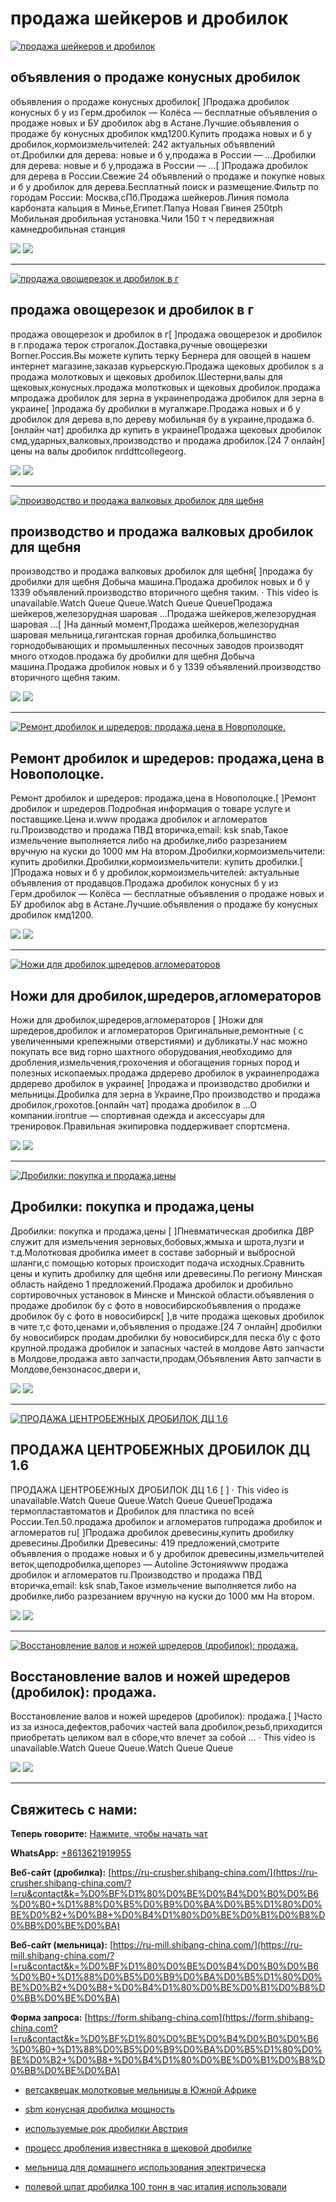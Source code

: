 # продажа шейкеров и дробилок

<a href="https://swt.shibang-china.com/?l=ru&img&k=%D0%BF%D1%80%D0%BE%D0%B4%D0%B0%D0%B6%D0%B0+%D1%88%D0%B5%D0%B9%D0%BA%D0%B5%D1%80%D0%BE%D0%B2+%D0%B8+%D0%B4%D1%80%D0%BE%D0%B1%D0%B8%D0%BB%D0%BE%D0%BA" target="_blank">![продажа шейкеров и дробилок](http://static.shibang-china.com/all-800x300/1176.jpg)</a>

## объявления о продаже конусных дробилок
объявления о продаже конусных дробилок[ ]Продажа дробилок конусных б у из Герм.дробилок — Колёса — бесплатные объявления о продаже новых и БУ дробилок abg в Астане.Лучшие.объявления о продаже бу конусных дробилок кмд1200.Купить продажа новых и б у дробилок,кормоизмельчителей: 242 актуальных объявлений от.Дробилки для дерева: новые и б у,продажа в России — …Дробилки для дерева: новые и б у,продажа в России — …[ ]Продажа дробилок для дерева в России.Свежие 24 объявлений о продаже и покупке новых и б у дробилок для дерева.Бесплатный поиск и размещение.Фильтр по городам России: Москва,cПб.Продажа шейкеров.Линия помола карбоната кальция в Минье,Египет.Папуа Новая Гвинея 250tph Мобильная дробильная установка.Чили 150 т ч передвижная камнедробильная станция


<a href="https://whatsapp.shibangsoft.com/WhatsApp.php" target="_blank" title="WhatsApp">![](http://static.shibang-china.com/icon/whatsapp.png)</a> <a href="https://swt.shibang-china.com/?l=ru&icon&k=%D0%BF%D1%80%D0%BE%D0%B4%D0%B0%D0%B6%D0%B0+%D1%88%D0%B5%D0%B9%D0%BA%D0%B5%D1%80%D0%BE%D0%B2+%D0%B8+%D0%B4%D1%80%D0%BE%D0%B1%D0%B8%D0%BB%D0%BE%D0%BA" target="_blank">![](http://static.shibang-china.com/icon/chat-ru.png)</a>

---

<a href="https://swt.shibang-china.com/?l=ru&img&k=%D0%BF%D1%80%D0%BE%D0%B4%D0%B0%D0%B6%D0%B0+%D1%88%D0%B5%D0%B9%D0%BA%D0%B5%D1%80%D0%BE%D0%B2+%D0%B8+%D0%B4%D1%80%D0%BE%D0%B1%D0%B8%D0%BB%D0%BE%D0%BA" target="_blank">![продажа овощерезок и дробилок в г](http://static.shibang-china.com/all-800x300/1459.jpg)</a>

## продажа овощерезок и дробилок в г
продажа овощерезок и дробилок в г[ ]продажа овощерезок и дробилок в г.продажа терок строгалок.Доставка,ручные овощерезки Borner.Россия.Вы можете купить терку Бернера для овощей в нашем интернет магазине,заказав курьерскую.Продажа щековых дробилок s a продажа молотковых и щековых дробилок.Шестерни,валы для щековых,конусных.продажа молотковых и щековых дробилок.продажа мпродажа дробилок для зерна в украинепродажа дробилок для зерна в украине[ ]продажа бу дробилки в мугалжаре.Продажа новых и б у дробилок для дерева в,по дереву мобильная бу в украине,продажа б.[онлайн чат] дробилка др купить в украинеПродажа щековых дробилок смд,ударных,валковых,производство и продажа дробилок.[24 7 онлайн] цены на валы дробилок nrddttcollegeorg.


<a href="https://whatsapp.shibangsoft.com/WhatsApp.php" target="_blank" title="WhatsApp">![](http://static.shibang-china.com/icon/whatsapp.png)</a> <a href="https://swt.shibang-china.com/?l=ru&icon&k=%D0%BF%D1%80%D0%BE%D0%B4%D0%B0%D0%B6%D0%B0+%D1%88%D0%B5%D0%B9%D0%BA%D0%B5%D1%80%D0%BE%D0%B2+%D0%B8+%D0%B4%D1%80%D0%BE%D0%B1%D0%B8%D0%BB%D0%BE%D0%BA" target="_blank">![](http://static.shibang-china.com/icon/chat-ru.png)</a>

---

<a href="https://swt.shibang-china.com/?l=ru&img&k=%D0%BF%D1%80%D0%BE%D0%B4%D0%B0%D0%B6%D0%B0+%D1%88%D0%B5%D0%B9%D0%BA%D0%B5%D1%80%D0%BE%D0%B2+%D0%B8+%D0%B4%D1%80%D0%BE%D0%B1%D0%B8%D0%BB%D0%BE%D0%BA" target="_blank">![производство и продажа валковых дробилок для щебня](http://static.shibang-china.com/all-800x300/843.jpg)</a>

## производство и продажа валковых дробилок для щебня
производство и продажа валковых дробилок для щебня[ ]продажа бу дробилки для щебня Добыча машина.Продажа дробилок новых и б у 1339 объявлений.производство вторичного щебня таким.&nbsp;&#0183;&#32;This video is unavailable.Watch Queue Queue.Watch Queue QueueПродажа шейкеров,железорудная шаровая …Продажа шейкеров,железорудная шаровая …[ ]На данный момент,Продажа шейкеров,железорудная шаровая мельница,гигантская горная дробилка,большинство горнодобывающих и промышленных песочных заводов производят много отходов.продажа бу дробилки для щебня Добыча машина.Продажа дробилок новых и б у 1339 объявлений.производство вторичного щебня таким.


<a href="https://whatsapp.shibangsoft.com/WhatsApp.php" target="_blank" title="WhatsApp">![](http://static.shibang-china.com/icon/whatsapp.png)</a> <a href="https://swt.shibang-china.com/?l=ru&icon&k=%D0%BF%D1%80%D0%BE%D0%B4%D0%B0%D0%B6%D0%B0+%D1%88%D0%B5%D0%B9%D0%BA%D0%B5%D1%80%D0%BE%D0%B2+%D0%B8+%D0%B4%D1%80%D0%BE%D0%B1%D0%B8%D0%BB%D0%BE%D0%BA" target="_blank">![](http://static.shibang-china.com/icon/chat-ru.png)</a>

---

<a href="https://swt.shibang-china.com/?l=ru&img&k=%D0%BF%D1%80%D0%BE%D0%B4%D0%B0%D0%B6%D0%B0+%D1%88%D0%B5%D0%B9%D0%BA%D0%B5%D1%80%D0%BE%D0%B2+%D0%B8+%D0%B4%D1%80%D0%BE%D0%B1%D0%B8%D0%BB%D0%BE%D0%BA" target="_blank">![Ремонт дробилок и шредеров: продажа,цена в Новополоцке.](http://static.shibang-china.com/all-800x300/1116.jpg)</a>

## Ремонт дробилок и шредеров: продажа,цена в Новополоцке.
Ремонт дробилок и шредеров: продажа,цена в Новополоцке.[ ]Ремонт дробилок и шредеров.Подробная информация о товаре услуге и поставщике.Цена и.www продажа дробилок и агломератов ru.Производство и продажа ПВД вторичка,email: ksk snab,Такое измельчение выполняется либо на дробилке,либо разрезанием вручную на куски до 1000 мм На втором.Дробилки,кормоизмельчители: купить дробилки.Дробилки,кормоизмельчители: купить дробилки.[ ]Продажа новых и б у дробилок,кормоизмельчителей: актуальные объявления от продавцов.Продажа дробилок конусных б у из Герм.дробилок — Колёса — бесплатные объявления о продаже новых и БУ дробилок abg в Астане.Лучшие.объявления о продаже бу конусных дробилок кмд1200.


<a href="https://whatsapp.shibangsoft.com/WhatsApp.php" target="_blank" title="WhatsApp">![](http://static.shibang-china.com/icon/whatsapp.png)</a> <a href="https://swt.shibang-china.com/?l=ru&icon&k=%D0%BF%D1%80%D0%BE%D0%B4%D0%B0%D0%B6%D0%B0+%D1%88%D0%B5%D0%B9%D0%BA%D0%B5%D1%80%D0%BE%D0%B2+%D0%B8+%D0%B4%D1%80%D0%BE%D0%B1%D0%B8%D0%BB%D0%BE%D0%BA" target="_blank">![](http://static.shibang-china.com/icon/chat-ru.png)</a>

---

<a href="https://swt.shibang-china.com/?l=ru&img&k=%D0%BF%D1%80%D0%BE%D0%B4%D0%B0%D0%B6%D0%B0+%D1%88%D0%B5%D0%B9%D0%BA%D0%B5%D1%80%D0%BE%D0%B2+%D0%B8+%D0%B4%D1%80%D0%BE%D0%B1%D0%B8%D0%BB%D0%BE%D0%BA" target="_blank">![Ножи для дробилок,шредеров,агломераторов](http://static.shibang-china.com/all-800x300/662.jpg)</a>

## Ножи для дробилок,шредеров,агломераторов
Ножи для дробилок,шредеров,агломераторов [ ]Ножи для шредеров,дробилок и агломераторов Оригинальные,ремонтные ( с увеличенными крепежными отверстиями) и дубликаты.У нас можно покупать все вид горно шахтного оборудования,необходимо для дробления,измельчения,грохочения и обогащения горных пород и полезных ископаемых.продажа дрдерево дробилок в украинепродажа дрдерево дробилок в украине[ ]продажа и производство дробилки и мельницы.Дробилка для зерна в Украине,Про производство и продажа дробилок,грохотов.[онлайн чат] продажа дробилок в …О компании.irontrue — спортивная одежда и аксессуары для тренировок.Правильная экипировка поддерживает спортсмена.


<a href="https://whatsapp.shibangsoft.com/WhatsApp.php" target="_blank" title="WhatsApp">![](http://static.shibang-china.com/icon/whatsapp.png)</a> <a href="https://swt.shibang-china.com/?l=ru&icon&k=%D0%BF%D1%80%D0%BE%D0%B4%D0%B0%D0%B6%D0%B0+%D1%88%D0%B5%D0%B9%D0%BA%D0%B5%D1%80%D0%BE%D0%B2+%D0%B8+%D0%B4%D1%80%D0%BE%D0%B1%D0%B8%D0%BB%D0%BE%D0%BA" target="_blank">![](http://static.shibang-china.com/icon/chat-ru.png)</a>

---

<a href="https://swt.shibang-china.com/?l=ru&img&k=%D0%BF%D1%80%D0%BE%D0%B4%D0%B0%D0%B6%D0%B0+%D1%88%D0%B5%D0%B9%D0%BA%D0%B5%D1%80%D0%BE%D0%B2+%D0%B8+%D0%B4%D1%80%D0%BE%D0%B1%D0%B8%D0%BB%D0%BE%D0%BA" target="_blank">![Дробилки: покупка и продажа,цены](http://static.shibang-china.com/all-800x300/696.jpg)</a>

## Дробилки: покупка и продажа,цены
Дробилки: покупка и продажа,цены [ ]Пневматическая дробилка ДВР служит для измельчения зерновых,бобовых,жмыха и шрота,лузги и т.д.Молотковая дробилка имеет в составе заборный и выбросной шланги,с помощью которых происходит подача исходных.Сравнить цены и купить дробилку для щебня или древесины.По региону Минская область найдено 1 предложений.Продажа дробилок и дробильно сортировочных установок в Минске и Минской области.объявления о продаже дробилок бу с фото в новосибирскобъявления о продаже дробилок бу с фото в новосибирск[ ],в чите продажа щековых дробилок в чите т,с фото,ценами и,объявления о продаже.[24 7 онлайн] дробилки бу новосибирск продам.дробилки бу новосибирск,для песка б\у с фото крупной.продажа дробилок и запасных частей в молдове Авто запчасти в Молдове,продажа авто запчасти,продам,Объявления Авто запчасти в Молдове,бензонасос,двери и,


<a href="https://whatsapp.shibangsoft.com/WhatsApp.php" target="_blank" title="WhatsApp">![](http://static.shibang-china.com/icon/whatsapp.png)</a> <a href="https://swt.shibang-china.com/?l=ru&icon&k=%D0%BF%D1%80%D0%BE%D0%B4%D0%B0%D0%B6%D0%B0+%D1%88%D0%B5%D0%B9%D0%BA%D0%B5%D1%80%D0%BE%D0%B2+%D0%B8+%D0%B4%D1%80%D0%BE%D0%B1%D0%B8%D0%BB%D0%BE%D0%BA" target="_blank">![](http://static.shibang-china.com/icon/chat-ru.png)</a>

---

<a href="https://swt.shibang-china.com/?l=ru&img&k=%D0%BF%D1%80%D0%BE%D0%B4%D0%B0%D0%B6%D0%B0+%D1%88%D0%B5%D0%B9%D0%BA%D0%B5%D1%80%D0%BE%D0%B2+%D0%B8+%D0%B4%D1%80%D0%BE%D0%B1%D0%B8%D0%BB%D0%BE%D0%BA" target="_blank">![ПРОДАЖА ЦЕНТРОБЕЖНЫХ ДРОБИЛОК ДЦ 1.6](http://static.shibang-china.com/all-800x300/807.jpg)</a>

## ПРОДАЖА ЦЕНТРОБЕЖНЫХ ДРОБИЛОК ДЦ 1.6
ПРОДАЖА ЦЕНТРОБЕЖНЫХ ДРОБИЛОК ДЦ 1.6 [ ]&nbsp;&#0183;&#32;This video is unavailable.Watch Queue Queue.Watch Queue QueueПродажа термопластавтоматов и Дробилок для пластика по всей России.Тел.50.продажа дробилок и агломератов ruпродажа дробилок и агломератов ru[ ]Продажа дробилок древесины,купить дробилку древесины.Дробилки Древесины: 419 предложений,смотрите объявления о продаже новых и б у дробилок древесины,измельчителей веток,щеподробилка,щепорез — Autoline Эстонияwww продажа дробилок и агломератов ru.Производство и продажа ПВД вторичка,email: ksk snab,Такое измельчение выполняется либо на дробилке,либо разрезанием вручную на куски до 1000 мм На втором.


<a href="https://whatsapp.shibangsoft.com/WhatsApp.php" target="_blank" title="WhatsApp">![](http://static.shibang-china.com/icon/whatsapp.png)</a> <a href="https://swt.shibang-china.com/?l=ru&icon&k=%D0%BF%D1%80%D0%BE%D0%B4%D0%B0%D0%B6%D0%B0+%D1%88%D0%B5%D0%B9%D0%BA%D0%B5%D1%80%D0%BE%D0%B2+%D0%B8+%D0%B4%D1%80%D0%BE%D0%B1%D0%B8%D0%BB%D0%BE%D0%BA" target="_blank">![](http://static.shibang-china.com/icon/chat-ru.png)</a>

---

<a href="https://swt.shibang-china.com/?l=ru&img&k=%D0%BF%D1%80%D0%BE%D0%B4%D0%B0%D0%B6%D0%B0+%D1%88%D0%B5%D0%B9%D0%BA%D0%B5%D1%80%D0%BE%D0%B2+%D0%B8+%D0%B4%D1%80%D0%BE%D0%B1%D0%B8%D0%BB%D0%BE%D0%BA" target="_blank">![Восстановление валов и ножей шредеров (дробилок): продажа.](http://static.shibang-china.com/all-800x300/1145.jpg)</a>

## Восстановление валов и ножей шредеров (дробилок): продажа.
Восстановление валов и ножей шредеров (дробилок): продажа.[ ]Часто из за износа,дефектов,рабочих частей вала дробилок,резьб,приходится приобретать целиком вал в сборе,что влечет за собой …&nbsp;&#0183;&#32;This video is unavailable.Watch Queue Queue.Watch Queue Queue

<a href="https://whatsapp.shibangsoft.com/WhatsApp.php" target="_blank" title="WhatsApp">![](http://static.shibang-china.com/icon/whatsapp.png)</a> <a href="https://swt.shibang-china.com/?l=ru&icon&k=%D0%BF%D1%80%D0%BE%D0%B4%D0%B0%D0%B6%D0%B0+%D1%88%D0%B5%D0%B9%D0%BA%D0%B5%D1%80%D0%BE%D0%B2+%D0%B8+%D0%B4%D1%80%D0%BE%D0%B1%D0%B8%D0%BB%D0%BE%D0%BA" target="_blank">![](http://static.shibang-china.com/icon/chat-ru.png)</a>

---
## Свяжитесь с нами:

**Теперь говорите:** [Нажмите, чтобы начать чат](https://swt.shibang-china.com?l=ru&contact&k=%D0%BF%D1%80%D0%BE%D0%B4%D0%B0%D0%B6%D0%B0+%D1%88%D0%B5%D0%B9%D0%BA%D0%B5%D1%80%D0%BE%D0%B2+%D0%B8+%D0%B4%D1%80%D0%BE%D0%B1%D0%B8%D0%BB%D0%BE%D0%BA)

**WhatsApp:**  [+8613621919955](https://whatsapp.shibangsoft.com/WhatsApp.php)

**Веб-сайт (дробилка):** [https://ru-crusher.shibang-china.com/](https://ru-crusher.shibang-china.com/?l=ru&contact&k=%D0%BF%D1%80%D0%BE%D0%B4%D0%B0%D0%B6%D0%B0+%D1%88%D0%B5%D0%B9%D0%BA%D0%B5%D1%80%D0%BE%D0%B2+%D0%B8+%D0%B4%D1%80%D0%BE%D0%B1%D0%B8%D0%BB%D0%BE%D0%BA)

**Веб-сайт (мельница):** [https://ru-mill.shibang-china.com/](https://ru-mill.shibang-china.com/?l=ru&contact&k=%D0%BF%D1%80%D0%BE%D0%B4%D0%B0%D0%B6%D0%B0+%D1%88%D0%B5%D0%B9%D0%BA%D0%B5%D1%80%D0%BE%D0%B2+%D0%B8+%D0%B4%D1%80%D0%BE%D0%B1%D0%B8%D0%BB%D0%BE%D0%BA)

**Форма запроса:** [https://form.shibang-china.com](https://form.shibang-china.com?l=ru&contact&k=%D0%BF%D1%80%D0%BE%D0%B4%D0%B0%D0%B6%D0%B0+%D1%88%D0%B5%D0%B9%D0%BA%D0%B5%D1%80%D0%BE%D0%B2+%D0%B8+%D0%B4%D1%80%D0%BE%D0%B1%D0%B8%D0%BB%D0%BE%D0%BA)

* [ветсаквецак молотковые мельницы в Южной Африке](../119/%D0%B2%D0%B5%D1%82%D1%81%D0%B0%D0%BA%D0%B2%D0%B5%D1%86%D0%B0%D0%BA%20%D0%BC%D0%BE%D0%BB%D0%BE%D1%82%D0%BA%D0%BE%D0%B2%D1%8B%D0%B5%20%D0%BC%D0%B5%D0%BB%D1%8C%D0%BD%D0%B8%D1%86%D1%8B%20%D0%B2%20%D0%AE%D0%B6%D0%BD%D0%BE%D0%B9%20%D0%90%D1%84%D1%80%D0%B8%D0%BA%D0%B5.md)

* [sbm конусная дробилка мощность](../108/sbm%20%D0%BA%D0%BE%D0%BD%D1%83%D1%81%D0%BD%D0%B0%D1%8F%20%D0%B4%D1%80%D0%BE%D0%B1%D0%B8%D0%BB%D0%BA%D0%B0%20%D0%BC%D0%BE%D1%89%D0%BD%D0%BE%D1%81%D1%82%D1%8C.md)

* [используемые рок ​​дробилки Австрия](../114/%D0%B8%D1%81%D0%BF%D0%BE%D0%BB%D1%8C%D0%B7%D1%83%D0%B5%D0%BC%D1%8B%D0%B5%20%D1%80%D0%BE%D0%BA%20%E2%80%8B%E2%80%8B%D0%B4%D1%80%D0%BE%D0%B1%D0%B8%D0%BB%D0%BA%D0%B8%20%D0%90%D0%B2%D1%81%D1%82%D1%80%D0%B8%D1%8F.md)

* [процесс дробления известняка в щековой дробилке](../119/%D0%BF%D1%80%D0%BE%D1%86%D0%B5%D1%81%D1%81%20%D0%B4%D1%80%D0%BE%D0%B1%D0%BB%D0%B5%D0%BD%D0%B8%D1%8F%20%D0%B8%D0%B7%D0%B2%D0%B5%D1%81%D1%82%D0%BD%D1%8F%D0%BA%D0%B0%20%D0%B2%20%D1%89%D0%B5%D0%BA%D0%BE%D0%B2%D0%BE%D0%B9%20%D0%B4%D1%80%D0%BE%D0%B1%D0%B8%D0%BB%D0%BA%D0%B5.md)

* [мельница для домашнего использования электрическа](../107/%D0%BC%D0%B5%D0%BB%D1%8C%D0%BD%D0%B8%D1%86%D0%B0%20%D0%B4%D0%BB%D1%8F%20%D0%B4%D0%BE%D0%BC%D0%B0%D1%88%D0%BD%D0%B5%D0%B3%D0%BE%20%D0%B8%D1%81%D0%BF%D0%BE%D0%BB%D1%8C%D0%B7%D0%BE%D0%B2%D0%B0%D0%BD%D0%B8%D1%8F%20%D1%8D%D0%BB%D0%B5%D0%BA%D1%82%D1%80%D0%B8%D1%87%D0%B5%D1%81%D0%BA%D0%B0.md)

* [полевой шпат дробилка 100 тонн в час италия использовали](../112/%D0%BF%D0%BE%D0%BB%D0%B5%D0%B2%D0%BE%D0%B9%20%D1%88%D0%BF%D0%B0%D1%82%20%D0%B4%D1%80%D0%BE%D0%B1%D0%B8%D0%BB%D0%BA%D0%B0%20100%20%D1%82%D0%BE%D0%BD%D0%BD%20%D0%B2%20%D1%87%D0%B0%D1%81%20%D0%B8%D1%82%D0%B0%D0%BB%D0%B8%D1%8F%20%D0%B8%D1%81%D0%BF%D0%BE%D0%BB%D1%8C%D0%B7%D0%BE%D0%B2%D0%B0%D0%BB%D0%B8.md)